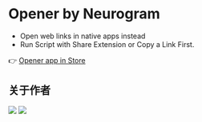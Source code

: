 # Opener by Neurogram

- Open web links in native apps instead
- Run Script with Share Extension or Copy a Link First.

👉 [Opener app in Store](https://itunes.apple.com/cn/app/opener-open-links-in-apps/id989565871?l=en&mt=8) 
  
  
## 关于作者
[![](https://img.shields.io/badge/GitHub-Neurogram--R-brightgreen.svg?logo=GitHub&logoColor=white)](https://github.com/Neurogram-R)  [![](https://img.shields.io/badge/Telegram-@Neurogram-1A92D2.svg?logo=Telegram&logoColor=white)](https://t.me/Neurogram)
